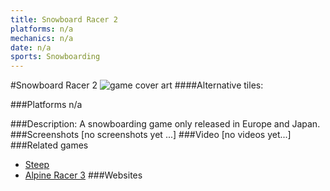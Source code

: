 ```yaml
---
title: Snowboard Racer 2
platforms: n/a
mechanics: n/a
date: n/a
sports: Snowboarding
---
```

#Snowboard Racer 2
![game cover art](//images.igdb.com/igdb/image/upload/t_cover_big/rdsfv21fmumbj0is8iyj.jpg "Logo Title Text 1")
####Alternative tiles:

###Platforms
n/a

###Description:
A snowboarding game only released in Europe and Japan.
###Screenshots
[no screenshots yet ...]
###Video
[no videos yet...]
###Related games
* [Steep](/games/steep-19554/)
* [Alpine Racer 3](/games/alpine-racer-3-68269/)
###Websites


